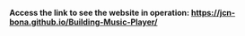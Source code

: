 **Access the link to see the website in operation: https://jcn-bona.github.io/Building-Music-Player/**
